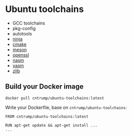 # Ubuntu toolchains

- GCC toolchains
- pkg-config
- autotools
- [ninja](https://ninja-build.org)
- [cmake](https://cmake.org)
- [meson](https://mesonbuild.com)
- [openssl](https://www.openssl.org)
- [nasm](https://nasm.us/)
- [yasm](https://yasm.tortall.net/)
- [zlib](https://www.zlib.net)

## Build your Docker image

`docker pull cntrump/ubuntu-toolchains:latest`

Write your Dockerfile, base on `cntrump/ubuntu-toolchains`:

```docker
FROM cntrump/ubuntu-toolchains:latest

RUN apt-get update && apt-get install ...
...
```
